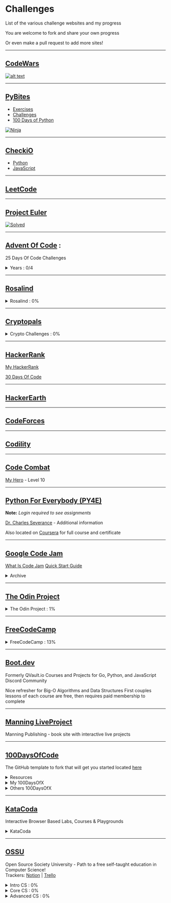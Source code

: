 # Challenges
List of the various challenge websites and my progress

You are welcome to fork and share your own progress 

Or even make a pull request to add more sites!

------

## [CodeWars](https://www.codewars.com)

[![alt text](https://www.codewars.com/users/schmjdt/badges/micro "Codewars Kyu Ranking")](https://www.codewars.com/users/schmjdt)

------

## [PyBites](https://pybit.es/)

* [Exercises](https://codechalleng.es/bites/)
* [Challenges](https://codechalleng.es/challenges/)
* [100 Days of Python](https://codechalleng.es/100days/)

[![Ninja](https://codechalleng.es/static/img/honors/white.png "PyBites Ninja White Belt")](https://codechalleng.es/badge/white)

------

## [CheckiO](https://checkio.org/)

* [Python](https://py.checkio.org/user/schmjdt/)
* [JavaScript](https://js.checkio.org/user/schmjdt/)

------

## [LeetCode](https://leetcode.com/)

------

## [Project Euler](https://projecteuler.net/)

[![Solved](https://projecteuler.net/profile/schmjdt.png "Solved")](https://projecteuler.net/archives)

------

## [Advent Of Code](https://adventofcode.com/events) : 
25 Days Of Code Challenges 

<details><summary>Years : 0/4 </summary>

*  3/25 : [2015](https://adventofcode.com/2015)
*  0/25 : [2016](https://adventofcode.com/2016)
*  0/25 : [2017](https://adventofcode.com/2017)
*  2/25 : [2018](https://adventofcode.com/2018)

</details>

------

## [Rosalind](http://rosalind.info/problems/locations/)

<details><summary>Rosalind : 0%</summary>

<details><summary>Python Village : 0%</summary>
</details>

<details><summary>Bioinformatics Stronghold : 0%</summary>
</details>

<details><summary>Bioinformatics Armory : 0%</summary>
</details>

<details><summary>Bioinformatics Textbook Track : 0%</summary>
</details>

<details><summary>Algorithmic Heights : 0%</summary>
</details>

</details>

------

## [Cryptopals](http://cryptopals.com/)

<details><summary>Crypto Challenges : 0%</summary>

*   0% : Basics
*   0% : Block crypto
*   0% : Block & stream crypto
*   0% : Stream crypto and randomness
*   0% : Diffie-Hellman and friends
*   0% : RSA and DSA
*   0% : Hashes
*   0% : Abstract Algebra

</details>

------

## [HackerRank](https://www.hackerrank.com/)

[My HackerRank](http://hr.gs/od3qdp)

[30 Days Of Code](https://www.hackerrank.com/domains/tutorials/30-days-of-code)

------

## [HackerEarth](https://www.hackerearth.com/practice/)

------

## [CodeForces](http://codeforces.com/problemset)

------

## [Codility](https://app.codility.com/programmers/)

------

## [Code Combat](https://codecombat.com/home)

[My Hero](https://codecombat.com/user/schmjdt) - Level 10

------

## [Python For Everybody (PY4E)](https://www.py4e.com/assignments)

**Note:** *Login required to see assignments*

[Dr. Charles Severance](http://dr-chuck.com/) - Additional information

Also located on [Coursera](https://www.coursera.org/learn/python?specialization=python) for full course and certificate

------

## [Google Code Jam](https://codingcompetitions.withgoogle.com/codejam)

[What Is Code Jam](https://www.youtube.com/watch?v=MYNz8PYEK9o&list=)
[Quick Start Guide](https://code.google.com/codejam/resources/quickstart-guide#gcj)

<details><summary>Archive</summary>
  
<details><summary>2019 : Live</summary>
</details>

<details><summary><a href="https://codingcompetitions.withgoogle.com/codejam/archive/2018">2018</a> : 0%</summary>
  
  *   0% : Practice Session
  *   0% : Qualification Round
  *   0% : Round 1A
  *   0% : Round 1B
  *   0% : Round 1C
  *   0% : Round 2
  *   0% : Round 3
  *   0% : World Finals
  
</details>

<details><summary><a href="https://codingcompetitions.withgoogle.com/codejam/archive/2017">2017</a> : 0%</summary>
  
  *   0% : Qualification Round
  *   0% : Round 1A
  *   0% : Round 1B
  *   0% : Round 1C
  *   0% : Round 2
  *   0% : Round 3
  *   0% : World Finals
  
</details>

<details><summary><a href="https://codingcompetitions.withgoogle.com/codejam/archive/2016">2016</a> : 0%</summary>
  
  *   0% : Qualification Round
  *   0% : Round 1A
  *   0% : Round 1B
  *   0% : Round 1C
  *   0% : Round 2
  *   0% : Round 3
  *   0% : World Finals
  
</details>

<details><summary><a href="https://codingcompetitions.withgoogle.com/codejam/archive/2015">2015</a> : 0%</summary>
  
  *   0% : Qualification Round
  *   0% : Round 1A
  *   0% : Round 1B
  *   0% : Round 1C
  *   0% : Round 2
  *   0% : Round 3
  *   0% : World Finals
  
</details>

</details>

</details>


------

## [The Odin Project](https://www.theodinproject.com)

<details><summary>The Odin Project : 1%</summary>

<details><summary>Web Development 101 : 5%</summary>
</details>

<details><summary>Ruby Programming : 0%</summary>
</details>

<details><summary>Databases : 0%</summary>
</details>

<details><summary>Ruby on Rails : 0%</summary>
</details>

<details><summary>HTML and CSS : 0%</summary>
</details>

<details><summary>Javascript : 0%</summary>
</details>

<details><summary>Getting Hired : 0%</summary>
</details>

</details>

------

## [FreeCodeCamp](https://www.freecodecamp.org/)

<details><summary>FreeCodeCamp : 13%</summary>

<details><summary>Responsive Web Design : 146/194</summary>

* 28/28 : Basic HTML and HTML5
* 44/44 : Basic CSS
* 52/52 : Applied Visual Design
* 22/22 : Applied Accessibility
* 00/04 : Responsive Web Design Principles
* 00/17 : CSS Flexbox
* 00/22 : CSS Grid
* 00/05 : Responsive Web Design Projects

</details>

<details><summary>Javascript Algorithms And Data Structures : 130/299</summary>

* 107/111 : Basic JavaScript
* 000/031 : ES6
* 000/033 : Regular Expressions
* 000/012 : Debugging
* 000/020 : Basic Data Structures
* 013/016 : Basic Algorithm Scripting
* 000/026 : Object Oriented Programming
* 000/024 : Functional Programming
* 007/021 : Intermediate Algorithm Scripting
* 003/005 : JavaScript Algorithms and Data Structures Projects

</details>

<details><summary>Front End Libraries : 29%</summary>

* 100% : Bootstrap
* 100% : jQuery
*   0% : Sass
*   0% : React
*   0% : Redux
*   0% : React and Redux
*   0% : Front End Libraries Projects

</details>

<details><summary>Data Visualization : 11%</summary>

*  34% : Data Visualization with D3
*   0% : JSON APIs and Ajax
*   0% : Data Visualization Projects

</details>

<details><summary>Back End Development and APIs : 0%</summary>

*   0% : Managing Packages with Npm
*   0% : Basic Node and Express
*   0% : MongoDB and Mongoose
*   0% : Back End Development and APIs Projects

</details>

<details><summary>Quality Assurance : 0%</summary>

*   0% : Quality Assurance and Testing with Chai
*   0% : Advanced Node and Express
*   0% : Quality Assurance Projects

</details>
  
<details><summary>Scientific Computing with Python : 0%</summary>

*   0% : Python for Everybody
*   0% : Scientific Computing with Python Projects

</details>
  
<details><summary>Data Analysis with Python : 0%</summary>

*   0% : Data Analysis with Python
*   0% : Numpy
*   0% : Data Analysis with Python Projects

</details>
  
<details><summary>Information Security : 0%</summary>

*   0% : Information Security with HelmetJS
*   0% : Python for Penetration Testing
*   0% : Information Security Projects

</details>

<details><summary>Machine Learning with Python : 0%</summary>

*   0% : Tensorflow
*   0% : How Neural Networks Work
*   0% : Machine Learning with Python Projects

</details>
  
<details><summary>Coding Interview Prep : 0%</summary>

*   0% : Algorithms
*   0% : Data Structures
*   1% : Take Home Projects
*   0% : Rosetta Code
*   0% : Project Euler

</details>
  
<details><summary>Responsive Web Design (Beta) : 0%</summary>

*   0% : TBD...
  
</details>
  
<details><summary>Relational Database (Beta) : 0%</summary>

*   0% : TBD...
  
</details>

</details>

------

## [Boot.dev](https://boot.dev/)  

Formerly QVault.io
Courses and Projects for Go, Python, and JavaScript
Discord Community

Nice refresher for Big-O Algorithms and Data Structures
First couples lessons of each course are free, then requires paid membership to complete

------

## [Manning LiveProject](https://liveproject.manning.com/)

Manning Publishing - book site with interactive live projects

------

## [100DaysOfCode](https://www.100daysofcode.com/)

The GitHub template to fork that will get you started located [here](https://github.com/kallaway/100-days-of-code)

<details><summary>Resources</summary>

* [PyBites - Article](https://pybit.es/special-100days.html)
* [Talk Python - Course](https://training.talkpython.fm/courses/explore_100days_in_python/100-days-of-code-in-python?s=pybites)
* [Talk Python - Podcast E140](https://talkpython.fm/episodes/show/140/level-up-your-python-with-100daysofcode-challenge)
* [Talk Python - Podcast E186](https://talkpython.fm/episodes/show/186/100-days-of-python-in-a-magical-universe)

</details>

<details><summary>My 100DaysOfX</summary>

* TBD

</details>

<details><summary>Others 100DaysOfX</summary>

<details><summary>100DaysOfCode</summary>

* [Kallaway](https://github.com/kallaway/100-days-kallaway-log)
* [PyBites](https://github.com/pybites/100DaysOfCode)
* [Magical Universe](https://github.com/zotroneneis/magical_universe)

</details>

</details>

------

## [KataCoda](https://katacoda.com/learn)

Interactive Browser Based Labs, Courses & Playgrounds

<details><summary>KataCoda</summary>

* 12% : [Git](https://www.katacoda.com/courses/git)

</details>

------

## [OSSU](https://github.com/ossu/computer-science)

Open Source Society University - Path to a free self-taught education in Computer Science!
<br/>
Trackers: 
[Notion](https://free-compsci-degree-imc.notion.site/The-Open-Source-Computer-Science-Degree-b799dc75720c48fcb602e58c0c103155) | 
[Trello](https://trello.com/b/IScNSzsI/ossu-compsci)

<details><summary>Intro CS : 0%</summary>

*   0% : Introduction to Programming
*   0% : Introduction to Computer Science

</details>
<details><summary>Core CS : 0%</summary>

*   0% : Core programming
*   0% : Core math
*   0% : CS Tools
*   0% : Core systems
*   0% : Core theory
*   0% : Core security
*   0% : Core applications
*   0% : Core ethics

</details>
<details><summary>Advanced CS : 0%</summary>

*   0% : Advanced programming
*   0% : Advanced systems
*   0% : Advanced theory
*   0% : Advanced Information Security
*   0% : Advanced math

</details>
